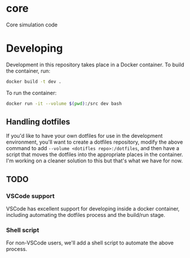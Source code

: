 # core
Core simulation code

# Developing
Development in this repository takes place in a Docker container.  To build the container, run:

```bash
docker build -t dev .
```

To run the container:

```bash
docker run -it --volume $(pwd):/src dev bash
```

## Handling dotfiles
If you'd like to have your own dotfiles for use in the development environment, you'll want to create a dotfiles repository, modify the above command to add `--volume <dotifles repo>:/dotfiles`, and then have a script that moves the dotfiles into the appropriate places in the container.  I'm working on a cleaner solution to this but that's what we have for now.

## TODO
### VSCode support
VSCode has excellent support for developing inside a docker container, including automating the dotfiles process and the build/run stage.

### Shell script
For non-VSCode users, we'll add a shell script to automate the above process.